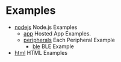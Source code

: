 # Examples

- [nodejs](./nodejs) Node.js Examples
  - [app](./nodejs/app) Hosted App Examples.
  - [peripherals](./nodejs/peripherals) Each Peripheral Example
    - [ble](./nodejs/peripherals/ble) BLE Example
- [html](./html) HTML Examples